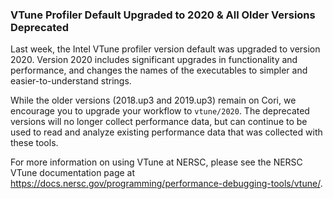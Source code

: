 ### VTune Profiler Default Upgraded to 2020 & All Older Versions Deprecated

Last week, the Intel VTune profiler version default was upgraded to 
version 2020. Version 2020 includes significant upgrades in functionality and 
performance, and changes the names of the executables to simpler and 
easier-to-understand strings.

While the older versions (2018.up3 and 2019.up3) remain on Cori, we
encourage you to upgrade your workflow to `vtune/2020`. The deprecated versions
will no longer collect performance data, but can continue to be used to read
and analyze existing performance data that was collected with these tools.

For more information on using VTune at NERSC, please see the NERSC VTune 
documentation page at
<https://docs.nersc.gov/programming/performance-debugging-tools/vtune/>.
